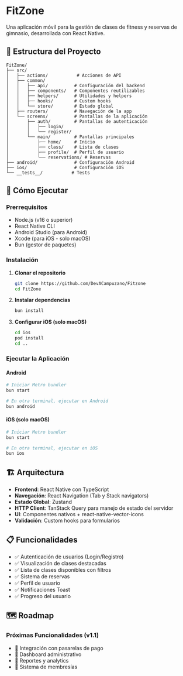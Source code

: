 # FitZone

Una aplicación móvil para la gestión de clases de fitness y reservas de gimnasio, desarrollada con React Native.

## 📱 Estructura del Proyecto

```
FitZone/
├── src/
│   ├── actions/           # Acciones de API
│   ├── common/
│   │   ├── api/          # Configuración del backend
│   │   ├── components/   # Componentes reutilizables
│   │   ├── helpers/      # Utilidades y helpers
│   │   ├── hooks/        # Custom hooks
│   │   └── store/        # Estado global
│   ├── routers/          # Navegación de la app
│   └── screens/          # Pantallas de la aplicación
│       ├── auth/         # Pantallas de autenticación
│       │   ├── login/
│       │   └── register/
│       └── main/         # Pantallas principales
│           ├── home/     # Inicio
│           ├── class/    # Lista de clases
│           ├── profile/  # Perfil de usuario
│           └── reservations/ # Reservas
├── android/              # Configuración Android
├── ios/                  # Configuración iOS
└── __tests__/           # Tests
```

## 🚀 Cómo Ejecutar

### Prerrequisitos

- Node.js (v16 o superior)
- React Native CLI
- Android Studio (para Android)
- Xcode (para iOS - solo macOS)
- Bun (gestor de paquetes)

### Instalación

1. **Clonar el repositorio**

   ```bash
   git clone https://github.com/DevACampuzano/Fitzone
   cd FitZone
   ```

2. **Instalar dependencias**

   ```bash
   bun install
   ```

3. **Configurar iOS (solo macOS)**
   ```bash
   cd ios
   pod install
   cd ..
   ```

### Ejecutar la Aplicación

#### Android

```bash
# Iniciar Metro bundler
bun start

# En otra terminal, ejecutar en Android
bun android
```

#### iOS (solo macOS)

```bash
# Iniciar Metro bundler
bun start

# En otra terminal, ejecutar en iOS
bun ios
```

## 🏗️ Arquitectura

- **Frontend**: React Native con TypeScript
- **Navegación**: React Navigation (Tab y Stack navigators)
- **Estado Global**: Zustand
- **HTTP Client**: TanStack Query para manejo de estado del servidor
- **UI**: Componentes nativos + react-native-vector-icons
- **Validación**: Custom hooks para formularios

## 📋 Funcionalidades

- ✅ Autenticación de usuarios (Login/Registro)
- ✅ Visualización de clases destacadas
- ✅ Lista de clases disponibles con filtros
- ✅ Sistema de reservas
- ✅ Perfil de usuario
- ✅ Notificaciones Toast
- ✅ Progreso del usuario

## 🗺️ Roadmap

### Próximas Funcionalidades (v1.1)

- 🔄 Integración con pasarelas de pago
- 🔄 Dashboard administrativo
- 🔄 Reportes y analytics
- 🔄 Sistema de membresías
